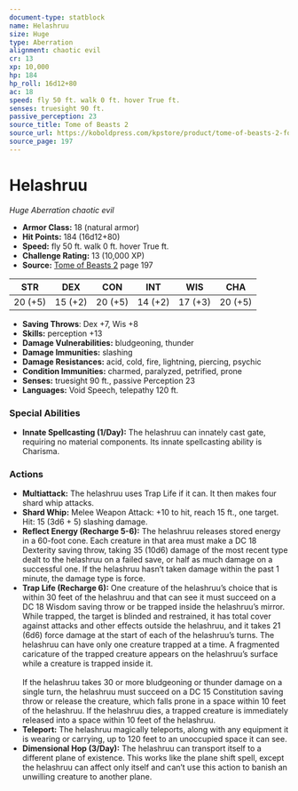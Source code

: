 ```yaml
---
document-type: statblock
name: Helashruu
size: Huge
type: Aberration
alignment: chaotic evil
cr: 13
xp: 10,000
hp: 184
hp_roll: 16d12+80
ac: 18
speed: fly 50 ft. walk 0 ft. hover True ft.
senses: truesight 90 ft. 
passive_perception: 23
source_title: Tome of Beasts 2
source_url: https://koboldpress.com/kpstore/product/tome-of-beasts-2-for-5th-edition
source_page: 197
---
```


# Helashruu

*Huge* *Aberration* *chaotic evil*

- **Armor Class:** 18 (natural armor)
- **Hit Points:** 184 (16d12+80)
- **Speed:** fly 50 ft. walk 0 ft. hover True ft.
- **Challenge Rating:** 13 (10,000 XP)
- **Source:** [Tome of Beasts 2](https://koboldpress.com/kpstore/product/tome-of-beasts-2-for-5th-edition) page 197

| STR | DEX | CON | INT | WIS | CHA |
| --- | --- | --- | --- | --- | --- |
| 20 (+5) | 15 (+2) | 20 (+5) | 14 (+2) | 17 (+3) | 20 (+5) |

- **Saving Throws**: Dex +7, Wis +8
- **Skills:** perception +13
- **Damage Vulnerabilities:** bludgeoning, thunder
- **Damage Immunities:** slashing
- **Damage Resistances:** acid, cold, fire, lightning, piercing, psychic
- **Condition Immunities:** charmed, paralyzed, petrified, prone
- **Senses:** truesight 90 ft., passive Perception 23
- **Languages:** Void Speech, telepathy 120 ft.

### Special Abilities

- **Innate Spellcasting (1/Day):** The helashruu can innately cast gate, requiring no material components. Its innate spellcasting ability is Charisma.

### Actions

- **Multiattack:** The helashruu uses Trap Life if it can. It then makes four shard whip attacks.
- **Shard Whip:** Melee Weapon Attack: +10 to hit, reach 15 ft., one target. Hit: 15 (3d6 + 5) slashing damage.
- **Reflect Energy (Recharge 5-6):** The helashruu releases stored energy in a 60-foot cone. Each creature in that area must make a DC 18 Dexterity saving throw, taking 35 (10d6) damage of the most recent type dealt to the helashruu on a failed save, or half as much damage on a successful one. If the helashruu hasn’t taken damage within the past 1 minute, the damage type is force.
- **Trap Life (Recharge 6):** One creature of the helashruu’s choice that is within 30 feet of the helashruu and that can see it must succeed on a DC 18 Wisdom saving throw or be trapped inside the helashruu’s mirror. While trapped, the target is blinded and restrained, it has total cover against attacks and other effects outside the helashruu, and it takes 21 (6d6) force damage at the start of each of the helashruu’s turns. The helashruu can have only one creature trapped at a time. A fragmented caricature of the trapped creature appears on the helashruu’s surface while a creature is trapped inside it.<br><br>If the helashruu takes 30 or more bludgeoning or thunder damage on a single turn, the helashruu must succeed on a DC 15 Constitution saving throw or release the creature, which falls prone in a space within 10 feet of the helashruu. If the helashruu dies, a trapped creature is immediately released into a space within 10 feet of the helashruu.
- **Teleport:** The helashruu magically teleports, along with any equipment it is wearing or carrying, up to 120 feet to an unoccupied space it can see.
- **Dimensional Hop (3/Day):** The helashruu can transport itself to a different plane of existence. This works like the plane shift spell, except the helashruu can affect only itself and can’t use this action to banish an unwilling creature to another plane.

